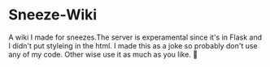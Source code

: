 # Sneeze-Wiki
A wiki I made for sneezes.The server is experamental since it's in Flask and I didn't put styleing in the html. I made this as a joke so probably don't use any of my code.
Other wise use it as much as you like. 🙂
